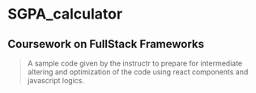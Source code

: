 # SGPA_calculator

## Coursework on FullStack Frameworks

> A sample code given by the instructr to prepare for intermediate altering and optimization of the code using react components and javascript logics.
